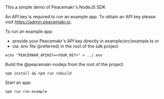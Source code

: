 This a simple demo of Peacemakr's NodeJS SDK

An API key is required to run an example app. To obtain an API key please visit https://admin.peacemakr.io.

To run an example app:
- provide your Peacemakr's API key directly in example/src/example.ts or
- via .env file (preferred) in the root of the sdk project
```$xslt
echo "PEACEMAKR_APIKEY=<YOUR_KEY>" > ../.env
```
Build the @peacemakr-nodejs from the root of the project.
```$xslt
npm install && npm run rebuild
```
Start an app:
```$xslt
npm run run-example
```

